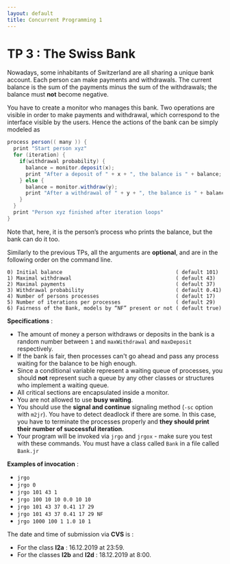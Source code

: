 ```yaml
---
layout: default
title: Concurrent Programming 1
---
```


# TP 3 : The Swiss Bank

Nowadays, some inhabitants of Switzerland are all sharing a unique bank account.
Each person can make payments and withdrawals. The current balance is the sum of
the payments minus the sum of the withdrawals; the balance must **not** become negative.

You have to create a monitor who manages this bank. Two operations are visible
in order to make payments and withdrawal, which correspond to the interface
visible by the users. Hence the actions of the bank can be simply modeled as

```java
process person(( many )) {
  print "Start person xyz"
  for (iteration) {
    if(withdrawal probability) {
      balance = monitor.deposit(x);
      print "After a deposit of " + x + ", the balance is " + balance;
    } else {
      balance = monitor.withdraw(y);
      print "After a withdrawal of " + y + ", the balance is " + balance;
    }
  }
  print "Person xyz finished after iteration loops"
}
```

Note that, here, it is the person’s process who prints the balance, but the bank can do it too.

Similarly to the previous TPs, all the arguments are **optional**,
and are in the following order on the command line.

```
0) Initial balance                                     ( default 101)
1) Maximal withdrawal                                  ( default 43)
2) Maximal payments                                    ( default 37)
3) Withdrawal probability                              ( default 0.41)
4) Number of persons processes                         ( default 17)
5) Number of iterations per processes                  ( default 29)
6) Fairness of the Bank, models by “NF” present or not ( default true)
```

**Specifications** :
- The amount of money a person withdraws or deposits in the bank is a random number between `1` and `maxWithdrawal` and
  `maxDeposit` respectively.
- If the bank is fair, then processes can't go ahead and pass any process waiting for the balance to be high enough.
- Since a conditional variable represent a waiting queue of processes, you should **not** represent such a queue by any other classes or structures who implement a waiting queue.
- All critical sections are encapsulated inside a monitor.
- You are not allowed to use **busy waiting**.
- You should use the **signal and continue** signaling method (`-sc` option with `m2jr`). You have to detect
  deadlock if there are some. In this case, you have to terminate the processes
  properly and **they should print their number of successful iteration**.
- Your program will be invoked via `jrgo` and `jrgox` -  make sure you test with
  these commands. You must have a class called `Bank` in a file called `Bank.jr`

**Examples of invocation** :
- `jrgo`
- `jrgo 0`
- `jrgo 101 43 1`
- `jrgo 100 10 10 0.0 10 10`
- `jrgo 101 43 37 0.41 17 29`
- `jrgo 101 43 37 0.41 17 29 NF`
- `jrgo 1000 100 1 1.0 10 1`

The date and time of submission via **CVS** is :
- For the class **I2a** : 16.12.2019 at 23:59.
- For the classes **I2b** and **I2d** : 18.12.2019 at 8:00.
